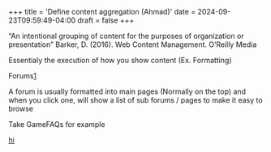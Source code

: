 +++
title = 'Define content aggregation (Ahmad)'
date = 2024-09-23T09:59:49-04:00
draft = false
+++

“An intentional grouping of content for the purposes of organization or presentation” Barker, D. (2016). Web Content Management. O’Reilly Media

Essentialy the execution of how you show content (Ex. Formatting)

Forums[1](https://en.wikipedia.org/wiki/Internet_forum)

A forum is usually formatted into main pages (Normally on the top) and when you click one, will show a list of sub forums / pages to make it easy to browse

Take GameFAQs for example

[hi](https://gamefaqs.gamespot.com/)